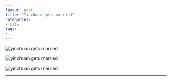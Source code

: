 ```yaml
---
layout: post
title: "Yinchuan gets married"
categories:
- Life
tags:
-
---
```


![yinchuan gets married](/assets/f1)

![yinchuan gets married](/assets/f2)

![yinchuan gets married](/assets/f3)

---